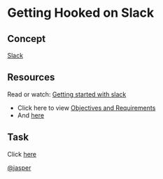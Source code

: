 # Getting Hooked on Slack

## Concept
[Slack](https://intranet.alxswe.com/concepts/221)

## Resources
Read or watch:
[Getting started with slack](https://intranet.alxswe.com/rltoken/3u2PKVumidEjiWqIOo2DQQ)
* Click here to view [Objectives and Requirements](https://github.com/AsuweRich/S.E_Bounty/tree/main/1-Getting-Hooked_on_Slack)
* And [here](https://github.com/AsuweRich/S.E_Bounty/blob/main/1-Getting-Hooked_on_Slack/Getting_hooked_on_slack3.JPG)

## Task
Click [here](https://github.com/AsuweRich/S.E_Bounty/blob/main/1-Getting-Hooked_on_Slack/Getting_hooked_on_slack4.JPG)

[@jasper](https://intranet.alxswe.com/rltoken/3sPvH5FODTwar88eE6yajw)
